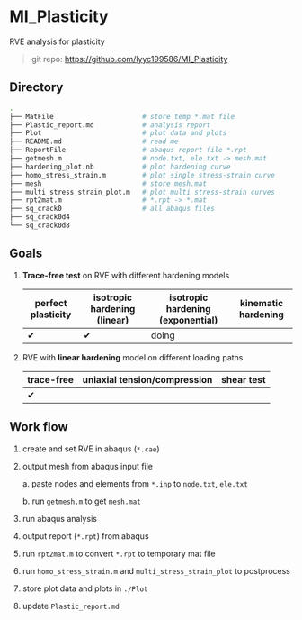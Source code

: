 # MI_Plasticity

RVE analysis for plasticity

> git repo: https://github.com/lyyc199586/MI_Plasticity

## Directory

```bash
.
├── MatFile                      # store temp *.mat file
├── Plastic_report.md            # analysis report
├── Plot                         # plot data and plots
├── README.md                    # read me
├── ReportFile                   # abaqus report file *.rpt
├── getmesh.m                    # node.txt, ele.txt -> mesh.mat
├── hardening_plot.nb            # plot hardening curve
├── homo_stress_strain.m         # plot single stress-strain curve
├── mesh                         # store mesh.mat
├── multi_stress_strain_plot.m   # plot multi stress-strain curves
├── rpt2mat.m                    # *.rpt -> *.mat
├── sq_crack0                    # all abaqus files
├── sq_crack0d4
└── sq_crack0d8
```

## Goals

1. **Trace-free test** on RVE with different hardening models

   | perfect plasticity | isotropic hardening (linear) | isotropic hardening (exponential) | kinematic hardening |
   | ------------------ | ---------------------------- | --------------------------------- | ------------------- |
   | ✔                 |  ✔                           |          doing                      |                     |

2. RVE with **linear hardening** model on different loading paths

   | trace-free | uniaxial tension/compression | shear test |
   | ---------- | ---------------------------- | ---------- |
   | ✔          |                              |            |

## Work flow

1. create and set RVE in abaqus (`*.cae`)

2. output mesh from abaqus input file
   
   a. paste nodes and elements from `*.inp` to `node.txt`, `ele.txt`

   b. run `getmesh.m` to get `mesh.mat`

3. run abaqus analysis

4. output report (`*.rpt`) from abaqus

5. run `rpt2mat.m` to convert `*.rpt` to temporary mat file

6. run `homo_stress_strain.m` and `multi_stress_strain_plot` to postprocess

7. store plot data and plots in `./Plot`

8. update `Plastic_report.md`